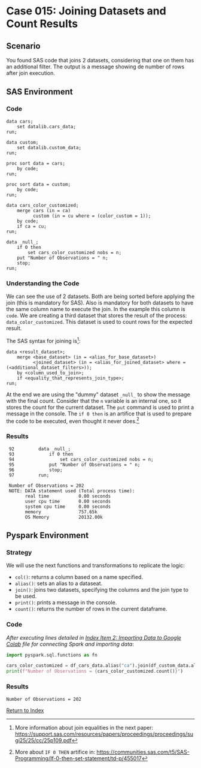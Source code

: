 # Case 015: Joining Datasets and Count Results
## Scenario
You found SAS code that joins 2 datasets, considering that one on them has an additional filter. The output is a message showing de number of rows after join execution.

## SAS Environment
### Code
```sas
data cars;
    set datalib.cars_data;
run;

data custom;
    set datalib.custom_data;
run;

proc sort data = cars;
    by code;
run;

proc sort data = custom;
    by code;
run;

data cars_color_customized;
    merge cars (in = ca)
          custom (in = cu where = (color_custom = 1));
    by code;
    if ca = cu;
run;

data _null_;
    if 0 then
        set cars_color_customized nobs = n;
    put "Number of Observations = " n;
    stop;
run;
```
### Understanding the Code
We can see the use of 2 datasets. Both are being sorted before applying the join (this is mandatory for SAS). Also is mandatory for both datasets to have the same column name to execute the join. In the example this column is `code`. We are creating a third dataset that stores the result of the process: `data_color_customized`. This dataset is used to count rows for the expected result.

The SAS syntax for joining is[^1]:
```sas
data <result_dataset>;
    merge <base_dataset> (in = <alias_for_base_dataset>)
          <joined_dataset> (in = <alias_for_joined_dataset> where = (<additional_dataset_filters>));
    by <column_used_to_join>;
    if <equality_that_represents_join_type>;
run;
```
At the end we are using the "dummy" dataset `_null_` to show the message with the final count. Consider that the `n` variable is an internal one, so it stores the count for the current dataset. The `put` command is used to print a message in the console. The `if 0 then` is an artifice that is used to prepare the code to be executed, even thought it never does.[^2]

### Results
```
 92         data _null_;
 93             if 0 then
 94                 set cars_color_customized nobs = n;
 95             put "Number of Observations = " n;
 96             stop;
 97         run;
 
 Number of Observations = 202
 NOTE: DATA statement used (Total process time):
       real time           0.00 seconds
       user cpu time       0.00 seconds
       system cpu time     0.00 seconds
       memory              757.65k
       OS Memory           20132.00k
```

## Pyspark Environment
### Strategy
We will use the next functions and transformations to replicate the logic:
- `col()`: returns a column based on a name specified.
- `alias()`: sets an alias to a dataseat.
- `join()`: joins two datasets, specifying the columns and the join type to be used.
- `print()`: prints a message in the console.
- `count()`: returns the number of rows in the current dataframe.

### Code
_After executing lines detailed in [Index Item 2: Importing Data to Google Colab](https://github.com/apalominor/sas-migration-guide/blob/main/contents/importing-to-colab.md) file for connecting Spark and importing data_:
```python
import pyspark.sql.functions as fn

cars_color_customized = df_cars_data.alias("ca").join(df_custom_data.alias("cu"), (fn.col("ca.code") == fn.col("cu.code")) & (fn.col("cu.color_custom") == 1), "inner")
print(f"Number of Observations = {cars_color_customized.count()}")
```

### Results
```
Number of Observations = 202
```

[Return to Index](https://github.com/apalominor/sas-migration-guide#index-of-contents)

[^1]: More information about join equalities in the next paper: https://support.sas.com/resources/papers/proceedings/proceedings/sugi25/25/cc/25p109.pdf
[^2]: More about `IF 0 THEN` artifice in: https://communities.sas.com/t5/SAS-Programming/If-0-then-set-statement/td-p/455017
